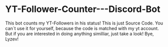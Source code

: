 # YT-Follower-Counter---Discord-Bot
This bot counts my YT-Followers in his status!
This is just Source Code. You can´t use it for yourself, because the code is matched with my yt account. But if you are interested in doing anything similliar, just take a look!
Bye,
Lyzev!
